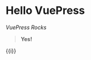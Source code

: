 # Hello VuePress

_VuePress Rocks_

> **Yes!**

<p v-for="i of ['v', 'u', 'e', 'p', 'r', 'e', 's', 's']">{{i}}</p>

